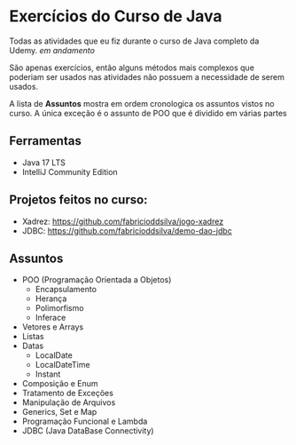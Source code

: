 # Exercícios do Curso de Java
Todas as atividades que eu fiz durante o curso de Java completo da Udemy. _em andamento_    

São apenas exercícios, então alguns métodos mais complexos que poderiam ser usados nas atividades não possuem a necessidade de serem usados.  

A lista de **Assuntos** mostra em ordem cronologica os assuntos vistos no curso. A única exceção é o assunto de POO que é dividido em várias partes

## Ferramentas
- Java 17 LTS
- IntelliJ Community Edition

## Projetos feitos no curso:
- Xadrez: https://github.com/fabricioddsilva/jogo-xadrez
- JDBC: https://github.com/fabricioddsilva/demo-dao-jdbc

## Assuntos
- POO (Programação Orientada a Objetos)
  - Encapsulamento
  - Herança
  - Polimorfismo
  - Inferace
- Vetores e Arrays
- Listas
- Datas
  - LocalDate
  - LocalDateTime
  - Instant
- Composição e Enum
- Tratamento de Exceções
- Manipulação de Arquivos
- Generics, Set e Map
- Programação Funcional e Lambda
- JDBC (Java DataBase Connectivity) 

